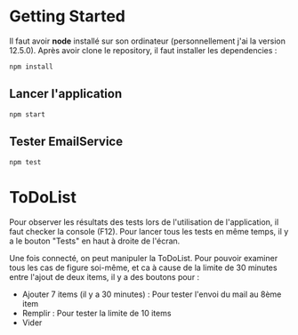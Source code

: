 # Getting Started

Il faut avoir **node** installé sur son ordinateur (personnellement j'ai la version 12.5.0).
Après avoir clone le repository, il faut installer les dependencies :

    npm install

## Lancer l'application

    npm start

## Tester EmailService

    npm test


# ToDoList

Pour observer les résultats des tests lors de l'utilisation de l'application, il faut checker la console (F12).
Pour lancer tous les tests en même temps, il y a le bouton "Tests" en haut à droite de l'écran.

Une fois connecté, on peut manipuler la ToDoList. Pour pouvoir examiner tous les cas de figure soi-même, et ca à cause de la limite de 30 minutes entre l'ajout de deux items, il y a des boutons pour :
* Ajouter 7 items (il y a 30 minutes) : Pour tester l'envoi du mail au 8ème item
* Remplir : Pour tester la limite de 10 items
* Vider

